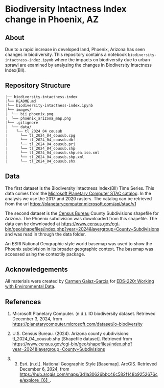 # Biodiversity Intactness Index change in Phoenix, AZ

## About
Due to a rapid increase in developed land, Phoenix, Arizona has seen changes in biodiversity. This repository contains a notebook `biodiversity-intactness-indez.ipynb` where the impacts on biodiversity due to urban sprawl are examined by analyzing the changes in Biodiversity Intactness Index(BII).


## Repository Structure
```
|── biodiversity-intactness-index 
|└── README.md
|└── biodiversity-intactness-index.ipynb
|└── images/  
|  └── bii_phoenix.png
|  └── phoenix_arizona_map.png
|└── .gitignore  
|  └── data/ 
|    └── tl_2024_04_cousub
|      └── tl_2024_04_cousub.cpg
|      └── tl_2024_04_cousub.dbf
|      └── tl_2024_04_cousub.prj
|      └── tl_2024_04_cousub.shp
|      └── tl_2024_04_cousub.shp.ea.iso.xml
|      └── tl_2024_04_cousub.shp.xml
|      └── tl_2024_04_cousub.shx
```


## Data
The first dataset is the Biodiversity Intactness Index(BII) Time Series. This data comes from the [Microsoft Planetary Computer STAC catalog](https://planetarycomputer.microsoft.com/dataset/io-biodiversity). In the analysis we use the 2017 and 2020 rasters. The catalog can be retrieved from the url https://planetarycomputer.microsoft.com/api/stac/v1

The second dataset is the [Census Bureau](https://www.census.gov/cgi-bin/geo/shapefiles/index.php?year=2024&layergroup=County+Subdivisions) County Subdivisions shapefile for Arizona. The Phoenix subdivision was downloaded from this shapefile. The data can be downloaded at https://www.census.gov/cgi-bin/geo/shapefiles/index.php?year=2024&layergroup=County+Subdivisions and was read in through the data folder.

An ESRI National Geographic style world basemap was used to show the Phoenix subdivision in its broader geographic context. The basemap was accessed using the contextily package.

## Acknowledgements
All materials were created by [Carmen Galaz-Garcia](https://github.com/carmengg) for [EDS-220: Working with Environmental Data](https://meds-eds-220.github.io/MEDS-eds-220-course/).

## References

1. Microsoft Planetary Computer. (n.d.). IO biodiversity dataset. Retrieved December 3, 2024, from https://planetarycomputer.microsoft.com/dataset/io-biodiversity

2. U.S. Census Bureau. (2024). Arizona county subdivisions: tl_2024_04_cousub.shp [Shapefile dataset]. Retrieved from https://www.census.gov/cgi-bin/geo/shapefiles/index.php?year=2024&layergroup=County+Subdivisions 

3. 3. Esri. (n.d.). National Geographic Style [Basemap]. ArcGIS. Retrieved December 6, 2024, from https://hub.arcgis.com/maps/3d1a30626bbc46c582f148b9252676ce/explore【6】.
